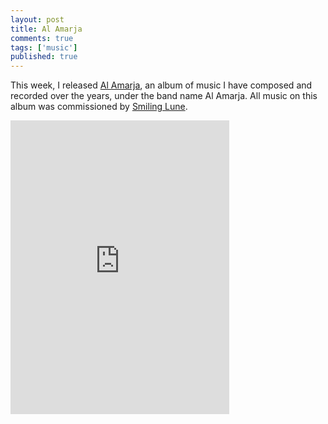 ```yaml
---
layout: post
title: Al Amarja
comments: true
tags: ['music']
published: true
---
```

This week, I released [Al Amarja](http://davestagner.bandcamp.com/album/al-amarja), an album of music I have composed and recorded over the years, under the band name Al Amarja. All music on this album was commissioned by [Smiling Lune](http://smilinglune.com). 

<iframe style="border: 0; width: 350px; height: 470px;" src="https://bandcamp.com/EmbeddedPlayer/album=2045787353/size=large/bgcol=ffffff/linkcol=0687f5/tracklist=false/transparent=true/" seamless><a href="http://davestagner.bandcamp.com/album/al-amarja">Al Amarja by Al Amarja</a></iframe>